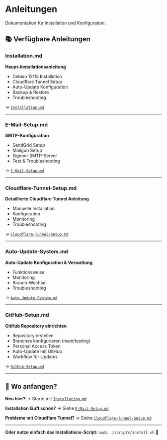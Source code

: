 # Anleitungen

Dokumentation für Installation und Konfiguration.

## 📚 Verfügbare Anleitungen

### Installation.md
**Haupt-Installationsanleitung**

- Debian 12/13 Installation
- Cloudflare Tunnel Setup
- Auto-Update Konfiguration
- Backup & Restore
- Troubleshooting

→ [`Installation.md`](Installation.md)

---

### E-Mail-Setup.md
**SMTP-Konfiguration**

- SendGrid Setup
- Mailgun Setup
- Eigener SMTP-Server
- Test & Troubleshooting

→ [`E-Mail-Setup.md`](E-Mail-Setup.md)

---

### Cloudflare-Tunnel-Setup.md
**Detaillierte Cloudflare Tunnel Anleitung**

- Manuelle Installation
- Konfiguration
- Monitoring
- Troubleshooting

→ [`Cloudflare-Tunnel-Setup.md`](Cloudflare-Tunnel-Setup.md)

---

### Auto-Update-System.md
**Auto-Update Konfiguration & Verwaltung**

- Funktionsweise
- Monitoring
- Branch-Wechsel
- Troubleshooting

→ [`Auto-Update-System.md`](Auto-Update-System.md)

---

### GitHub-Setup.md
**GitHub Repository einrichten**

- Repository erstellen
- Branches konfigurieren (main/testing)
- Personal Access Token
- Auto-Update mit GitHub
- Workflow für Updates

→ [`GitHub-Setup.md`](GitHub-Setup.md)

---

## 🚀 Wo anfangen?

**Neu hier?**
→ Starte mit [`Installation.md`](Installation.md)

**Installation läuft schon?**
→ Siehe [`E-Mail-Setup.md`](E-Mail-Setup.md)

**Probleme mit Cloudflare Tunnel?**
→ Siehe [`Cloudflare-Tunnel-Setup.md`](Cloudflare-Tunnel-Setup.md)

---

**Oder nutze einfach das Installations-Script:** `sudo ./scripts/install.sh` 🎯
